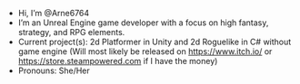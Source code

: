 -  Hi, I’m @Arne6764
-  I’m an Unreal Engine game developer with a focus on high fantasy, strategy, and RPG elements.
-  Current project(s): 2d Platformer in Unity and 2d Roguelike in C# without game engine (Will most likely be released on https://www.itch.io/ or https://store.steampowered.com if I have the money)
-  Pronouns: She/Her

<!---
Arne6764/Arne6764 is a ✨ special ✨ repository because its `README.md` (this file) appears on your GitHub profile.
You can click the Preview link to take a look at your changes.
--->
